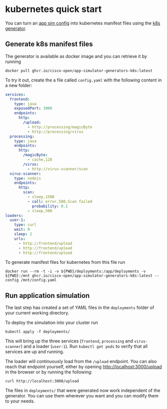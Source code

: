 # kubernetes quick start

You can turn an [app sim config](../specification/README.md) into kubernetes
manifest files using the [k8s generator](../../scripts/generators/k8s/).

## Generate k8s manifest files

The generator is available as docker image and you can retrieve it by running

```shell
docker pull ghcr.io/cisco-open/app-simulator-generators-k8s:latest
```

To try it out, create the a file called `config.yaml` with the following content
in a new folder:

```yaml
services:
  frontend:
    type: java
    exposedPort: 3000
    endpoints:
      http:
        /upload:
          - http://processing/magicByte
          - http://processing/virus
  processing:
    type: java
    endpoints:
      http:
        /magicByte:
          - cache,128
        /virus:
          - http://virus-scanner/scan
  virus-scanner:
    type: nodejs
    endpoints:
      http:
        scan:
          - sleep,1500
          - call: error,500,Scan failed
            probability: 0.1
          - sleep,500
loaders:
  user-1:
    type: curl
    wait: 0
    sleep: 2
    urls:
      - http://frontend/upload
      - http://frontend/upload
      - http://frontend/upload
```

To generate manifest files for kubernetes from this file run

```shell
docker run --rm -t -i -v ${PWD}/deployments:/app/deployments -v ${PWD}:/mnt ghcr.io/cisco-open/app-simulator-generators-k8s:latest --config /mnt/config.yaml
```

## Run application simulation

The last step has created a set of YAML files in the `deployments` folder of
your current working directory.

To deploy the simulation into your cluster run

```shell
kubectl apply -f deployments/
```

This will bring up the three services (`frontend`, `processing` and
`virus-scanner`) and a loader (`user-1`). Run `kubectl get pods` to verify that
all services are up and running.

The loader will continuously load from the `/upload` endpoint. You can also
reach that endpoint yourself, either by opening <http://localhost:3000/upload>
in the browser or by running the following:

```shell
curl http://localhost:3000/upload
```

The files in `deployments/` that were generated now work independent of the
generator. You can use them wherever you want and you can modify them to your
needs.
